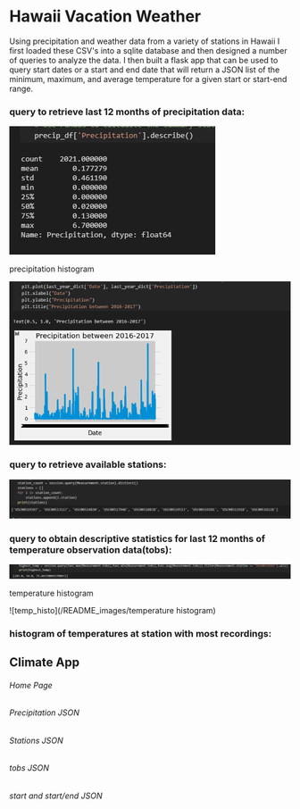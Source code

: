 # Hawaii Vacation Weather

Using precipitation and weather data from a variety of stations in Hawaii I first loaded these CSV's into a sqlite database and then designed a number of queries to analyze the data. I then built a flask app that can be used to query start dates or a start and end date that will return a JSON list of the minimum, maximum, and average temperature for a given start or start-end range. 

### query to retrieve last 12 months of precipitation data: 

![prcp_data](/README_images/12month_prcp_summary.PNG)

precipitation histogram 

![prcp_histo](/README_images/12month_prcp.PNG)

### query to retrieve available stations: 

![station_count](/README_images/station_count.PNG)

### query to obtain descriptive statistics for last 12 months of temperature observation data(tobs):

![tobs](/README_images/max_min_avg_temp.PNG)

temperature histogram

![temp_histo](/README_images/temperature histogram)

### histogram of temperatures at station with most recordings: 


## Climate App 


###### Home Page



###### Precipitation JSON 


###### Stations JSON 



###### tobs JSON 



###### start and start/end JSON 

